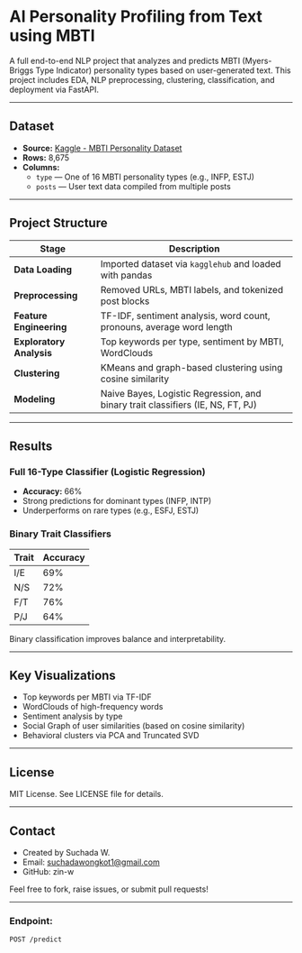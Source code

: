 # AI Personality Profiling from Text using MBTI

A full end-to-end NLP project that analyzes and predicts MBTI (Myers-Briggs Type Indicator) personality types based on user-generated text. This project includes EDA, NLP preprocessing, clustering, classification, and deployment via FastAPI.

---

## Dataset

- **Source:** [Kaggle - MBTI Personality Dataset](https://www.kaggle.com/datasnaek/mbti-type)
- **Rows:** 8,675
- **Columns:** 
  - `type` — One of 16 MBTI personality types (e.g., INFP, ESTJ)
  - `posts` — User text data compiled from multiple posts

---

## Project Structure

| Stage | Description |
|-------|-------------|
| **Data Loading** | Imported dataset via `kagglehub` and loaded with pandas |
| **Preprocessing** | Removed URLs, MBTI labels, and tokenized post blocks |
| **Feature Engineering** | TF-IDF, sentiment analysis, word count, pronouns, average word length |
| **Exploratory Analysis** | Top keywords per type, sentiment by MBTI, WordClouds |
| **Clustering** | KMeans and graph-based clustering using cosine similarity |
| **Modeling** | Naive Bayes, Logistic Regression, and binary trait classifiers (IE, NS, FT, PJ) |

---

## Results

### Full 16-Type Classifier (Logistic Regression)
- **Accuracy:** 66%
- Strong predictions for dominant types (INFP, INTP)
- Underperforms on rare types (e.g., ESFJ, ESTJ)

### Binary Trait Classifiers
| Trait | Accuracy |
|-------|----------|
| I/E   | 69% |
| N/S   | 72% |
| F/T   | 76% |
| P/J   | 64% |

Binary classification improves balance and interpretability.

---

## Key Visualizations

- Top keywords per MBTI via TF-IDF
- WordClouds of high-frequency words
- Sentiment analysis by type
- Social Graph of user similarities (based on cosine similarity)
- Behavioral clusters via PCA and Truncated SVD

---
## License

MIT License. See LICENSE file for details.
___

## Contact

- Created by Suchada W.
- Email: suchadawongkot1@gmail.com
- GitHub: zin-w

Feel free to fork, raise issues, or submit pull requests!

___

### Endpoint:
```bash
POST /predict

